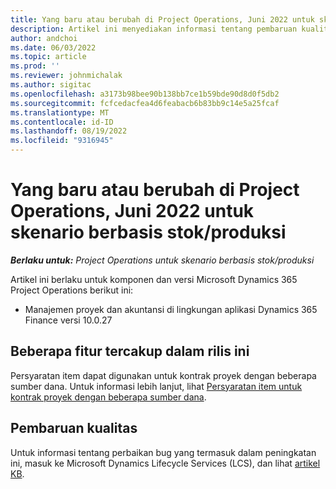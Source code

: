 ```yaml
---
title: Yang baru atau berubah di Project Operations, Juni 2022 untuk skenario berbasis stok/produksi
description: Artikel ini menyediakan informasi tentang pembaruan kualitas yang tersedia dalam skenario Project Operations yang dirilis Pada Bulan Juni 2022 untuk skenario berbasis produksi/stok.
author: andchoi
ms.date: 06/03/2022
ms.topic: article
ms.prod: ''
ms.reviewer: johnmichalak
ms.author: sigitac
ms.openlocfilehash: a3173b98bee90b138bb7ce1b59bde90d8d0f5db2
ms.sourcegitcommit: fcfcedacfea4d6feabacb6b83bb9c14e5a25fcaf
ms.translationtype: MT
ms.contentlocale: id-ID
ms.lasthandoff: 08/19/2022
ms.locfileid: "9316945"
---
```

# <a name="whats-new-or-changed-in-project-operations-june-2022-for-stockedproduction-based-scenarios"></a>Yang baru atau berubah di Project Operations, Juni 2022 untuk skenario berbasis stok/produksi

_**Berlaku untuk:** Project Operations untuk skenario berbasis stok/produksi_

Artikel ini berlaku untuk komponen dan versi Microsoft Dynamics 365 Project Operations berikut ini:

- Manajemen proyek dan akuntansi di lingkungan aplikasi Dynamics 365 Finance versi 10.0.27

## <a name="features-included-in-this-release"></a>Beberapa fitur tercakup dalam rilis ini

Persyaratan item dapat digunakan untuk kontrak proyek dengan beberapa sumber dana. Untuk informasi lebih lanjut, lihat [Persyaratan item untuk kontrak proyek dengan beberapa sumber dana](../multiple-funding-sources-item-req.md).

## <a name="quality-updates"></a>Pembaruan kualitas

Untuk informasi tentang perbaikan bug yang termasuk dalam peningkatan ini, masuk ke Microsoft Dynamics Lifecycle Services (LCS), dan lihat [artikel KB](https://fix.lcs.dynamics.com/Issue/Details?bugId=673271).
